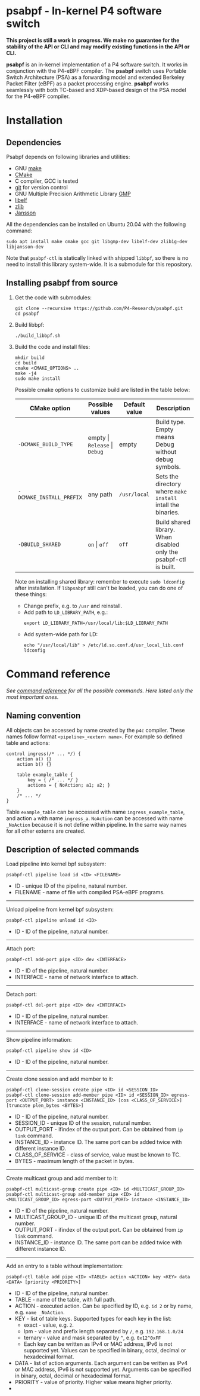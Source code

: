 # psabpf - In-kernel P4 software switch 

**This project is still a work in progress. We make no guarantee for the stability of the API or CLI and may modify
existing functions in the API or CLI.**

**psabpf** is an in-kernel implementation of a P4 software switch. It works in conjunction with the P4-eBPF compiler. The **psabpf** switch uses Portable Switch Architecture (PSA) as a forwarding model and extended Berkeley Packet Filter (eBPF) as a packet processing engine. **psabpf** works seamlessly with both TC-based and XDP-based design of the PSA model for the P4-eBPF compiler. 

# Installation

## Dependencies

Psabpf depends on following libraries and utilities:
- GNU [make](https://www.gnu.org/software/make/)
- [CMake](https://cmake.org/)
- C compiler, GCC is tested
- [git](https://git-scm.com/) for version control
- GNU Multiple Precision Arithmetic Library [GMP](http://gmplib.org/)
- [libelf](https://sourceware.org/elfutils/)
- [zlib](http://zlib.net/)
- [Jansson](http://www.digip.org/jansson/)

All the dependencies can be installed on Ubuntu 20.04 with the following command:

```shell
sudo apt install make cmake gcc git libgmp-dev libelf-dev zlib1g-dev libjansson-dev
```

Note that `psabpf-ctl` is statically linked with shipped `libbpf`, so there is no need to install this library
system-wide. It is a submodule for this repository.

## Installing psabpf from source

1. Get the code with submodules:

   ```shell
   git clone --recursive https://github.com/P4-Research/psabpf.git
   cd psabpf
   ```

2. Build libbpf:

   ```shell
   ./build_libbpf.sh
   ```

3. Build the code and install files:

   ```shell
   mkdir build
   cd build
   cmake <CMAKE_OPTIONS> ..
   make -j4
   sudo make install
   ```
   
   Possible cmake options to customize build are listed in the table below:

   | CMake option | Possible values | Default value | Description |
   |--------------|-----------------|---------------|-------------|
   | `-DCMAKE_BUILD_TYPE` | empty \| `Release` \| `Debug` | empty | Build type. Empty means Debug without debug symbols. |
   | `-DCMAKE_INSTALL_PREFIX` | any path | `/usr/local` | Sets the directory where `make install` intall the binaries. |
   | `-DBUILD_SHARED` | `on` \| `off` | `off` | Build shared library. When disabled only the psabpf-ctl is built. |

   Note on installing shared library: remember to execute `sudo ldconfig` after installation. If `libpsabpf` still can't
   be loaded, you can do one of these things:
   - Change prefix, e.g. to `/usr` and reinstall.
   - Add path to `LD_LIBRARY_PATH`, e.g.:
     ```shell
     export LD_LIBRARY_PATH=/usr/local/lib:$LD_LIBRARY_PATH
     ```
   - Add system-wide path for LD:
     ```shell
     echo "/usr/local/lib" > /etc/ld.so.conf.d/usr_local_lib.conf
     ldconfig
     ```

# Command reference

*See [command reference](docs/command%20reference.md) for all the possible commands. Here listed only the most important ones.*

## Naming convention

All objects can be accessed by name  created by the `p4c` compiler. These names follow format `<pipeline>_<extern name>`.
For example so defined table and actions:

```p4
control ingress(/* ... */) {
    action a() {}
    action b() {}
    
    table example_table {
        key = { /* ... */ }
        actions = { NoAction; a1; a2; }
    }
    /* ... */
}
```

Table `example_table` can be accessed with name `ingress_example_table`, and action `a` with name `ingress_a`.
`NoAction` can be accessed with name `_NoAction` because it is not define within pipeline. In the same way names for all
other externs are created.

## Description of selected commands

Load pipeline into kernel bpf subsystem:
```shell
psabpf-ctl pipeline load id <ID> <FILENAME>
```
- ID - unique ID of the pipeline, natural number.
- FILENAME - name of file with compiled PSA-eBPF programs.

---

Unload pipeline from kernel bpf subsystem:
```shell
psabpf-ctl pipeline unload id <ID>
```
- ID - ID of the pipeline, natural number.

---

Attach port:
```shell
psabpf-ctl add-port pipe <ID> dev <INTERFACE>
```
- ID - ID of the pipeline, natural number.
- INTERFACE - name of network interface to attach.

---

Detach port:
```shell
psabpf-ctl del-port pipe <ID> dev <INTERFACE>
```
- ID - ID of the pipeline, natural number.
- INTERFACE - name of network interface to attach.

---

Show pipeline information:
```shell
psabpf-ctl pipeline show id <ID>
```
- ID - ID of the pipeline, natural number.

---

Create clone session and add member to it:
```shell
psabpf-ctl clone-session create pipe <ID> id <SESSION_ID>
psabpf-ctl clone-session add-member pipe <ID> id <SESSION_ID> egress-port <OUTPUT_PORT> instance <INSTANCE_ID> [cos <CLASS_OF_SERVICE>] [truncate plen_bytes <BYTES>]
```
- ID - ID of the pipeline, natural number.
- SESSION_ID - unique ID of the session, natural number.
- OUTPUT_PORT - ifindex of the output port. Can be obtained from `ip link` command.
- INSTANCE_ID - instance ID. The same port can be added twice with different instance ID.
- CLASS_OF_SERVICE - class of service, value must be known to TC.
- BYTES - maximum length of the packet in bytes.

---

Create multicast group and add member to it:
```shell
psabpf-ctl multicast-group create pipe <ID> id <MULTICAST_GROUP_ID>
psabpf-ctl multicast-group add-member pipe <ID> id <MULTICAST_GROUP_ID> egress-port <OUTPUT_PORT> instance <INSTANCE_ID>
```
- ID - ID of the pipeline, natural number.
- MULTICAST_GROUP_ID - unique ID of the multicast group, natural number.
- OUTPUT_PORT - ifindex of the output port. Can be obtained from `ip link` command.
- INSTANCE_ID - instance ID. The same port can be added twice with different instance ID.

---

Add an entry to a table without implementation:
```shell
psabpf-ctl table add pipe <ID> <TABLE> action <ACTION> key <KEY> data <DATA> [priority <PRIORITY>]
```
- ID - ID of the pipeline, natural number.
- TABLE - name of the table, with full path.
- ACTION - executed action. Can be specified by ID, e.g. `id 2` or by name, e.g. `name _NoAction`.
- KEY - list of table keys. Supported types for each key in the list:
   - exact - value, e.g. `2`.
   - lpm - value and prefix length separated by `/`, e.g. `192.168.1.0/24`
   - ternary - value and mask separated by `^`, e.g. `0x12^0xFF`
   - Each key can be written as IPv4 or MAC address, IPv6 is not supported yet. Values can be specified in binary, octal, decimal or hexadecimal format.
- DATA - list of action arguments. Each argument can be written as IPv4 or MAC address, IPv6 is not supported yet. Arguments can be specified in binary, octal, decimal or hexadecimal format.
- PRIORITY - value of priority. Higher value means higher priority.
- 
